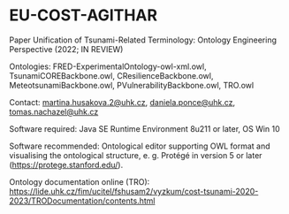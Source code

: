 # EU-COST-AGITHAR
Paper Unification of Tsunami-Related Terminology: Ontology Engineering Perspective (2022; IN REVIEW)

Ontologies: FRED-ExperimentalOntology-owl-xml.owl, TsunamiCOREBackbone.owl, CResilienceBackbone.owl, MeteotsunamiBackbone.owl, PVulnerabilityBackbone.owl, TRO.owl

Contact: martina.husakova.2@uhk.cz, daniela.ponce@uhk.cz, tomas.nachazel@uhk.cz 

Software required: Java SE Runtime Environment 8u211 or later, OS Win 10

Software recommended: Ontological editor supporting OWL format and visualising the ontological structure, e. g. Protégé in version 5 or later (https://protege.stanford.edu/).

Ontology documentation online (TRO): https://lide.uhk.cz/fim/ucitel/fshusam2/vyzkum/cost-tsunami-2020-2023/TRODocumentation/contents.html
